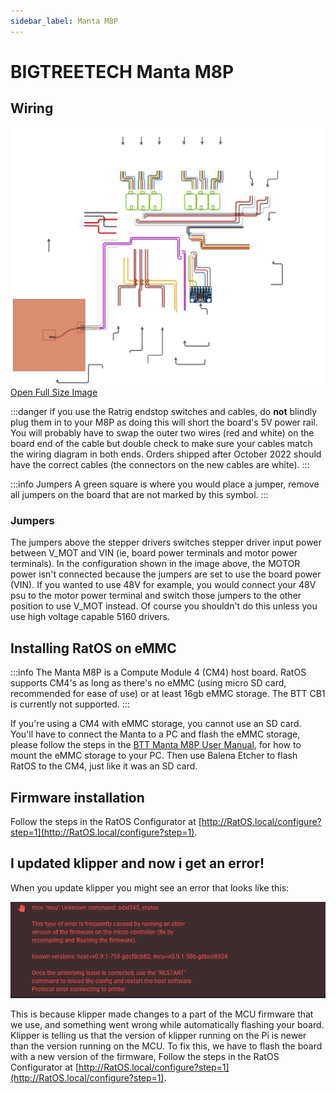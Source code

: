 ```yaml
---
sidebar_label: Manta M8P
---
```


# BIGTREETECH Manta M8P

## Wiring

![BTT M8P Pro STM32F446 Wiring Diagram](_media/manta-m8p-wiring.svg)
[Open Full Size Image](_media/manta-m8p-wiring.svg)

:::danger if you use the Ratrig endstop switches and cables, do **not** blindly plug them in to your M8P as doing this will short the board's 5V power rail.
You will probably have to swap the outer two wires (red and white) on the board end of the cable but double check to make sure your cables match the wiring diagram in both ends.
Orders shipped after October 2022 should have the correct cables (the connectors on the new cables are white).
:::

:::info Jumpers
A green square is where you would place a jumper, remove all jumpers on the board that are not marked by this symbol.
:::

### Jumpers

The jumpers above the stepper drivers switches stepper driver input power between V_MOT and VIN (ie, board power terminals and motor power terminals).
In the configuration shown in the image above, the MOTOR power isn't connected because the jumpers are set to use the board power (VIN).
If you wanted to use 48V for example, you would connect your 48V psu to the motor power terminal and switch those jumpers to the other position to use V_MOT instead. Of course you shouldn't do this unless you use high voltage capable 5160 drivers.

## Installing RatOS on eMMC

:::info
The Manta M8P is a Compute Module 4 (CM4) host board. RatOS supports CM4's as long as there's no eMMC (using micro SD card, recommended for ease of use) or at least 16gb eMMC storage.
The BTT CB1 is currently not supported.
::: 

If you're using a CM4 with eMMC storage, you cannot use an SD card. You'll have to connect the Manta to a PC and flash the eMMC storage, please follow the steps in the [BTT Manta M8P User Manual](https://github.com/bigtreetech/Manta-M8P/raw/master/BIGTREETECH%20MANTA%20M8P%20V1.0%20User%20Manual.pdf), for how to mount the eMMC storage to your PC. Then use Balena Etcher to flash RatOS to the CM4, just like it was an SD card.

## Firmware installation

Follow the steps in the RatOS Configurator at [http://RatOS.local/configure?step=1](http://RatOS.local/configure?step=1).

## I updated klipper and now i get an error!

When you update klipper you might see an error that looks like this:

![Firmware version mismatch between host and guest](/img/firmware_version_mismatch.png)

This is because klipper made changes to a part of the MCU firmware that we use, and something went wrong while automatically flashing your board. Klipper is telling us that the version of klipper running on the Pi is newer than the version running on the MCU. To fix this, we have to flash the board with a new version of the firmware, Follow the steps in the RatOS Configurator at [http://RatOS.local/configure?step=1](http://RatOS.local/configure?step=1).
